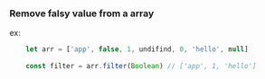 ### Remove falsy value from a array 
ex: 
```javascript
    let arr = ['app', false, 1, undifind, 0, 'hello', null]
    
    const filter = arr.filter(Boolean) // ['app', 1, 'hello']
```
    
    
